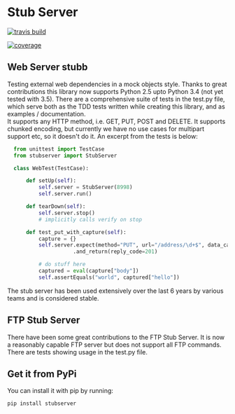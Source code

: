 # Stub Server


[![travis build](https://api.travis-ci.org/tarttelin/Python-Stub-Server.svg)](https://travis-ci.org/tarttelin/Python-Stub-Server)

[![coverage](https://coveralls.io/repos/tarttelin/Python-Stub-Server/badge.svg?branch=master&service=github)](https://coveralls.io/github/tarttelin/Python-Stub-Server?branch=master)

## Web Server stubb

Testing external web dependencies in a mock objects style. Thanks to great contributions this
library now supports Python 2.5 upto Python 3.4 (not yet tested with 3.5). There are a comprehensive suite of tests 
in the test.py file, which serve both as the TDD tests written while creating this library, and as examples / documentation.  
It supports any HTTP method, i.e. GET, PUT, POST and DELETE.  It supports chunked encoding, but
currently we have no use cases for multipart support etc, so it doesn't do it.
An excerpt from the tests is below:


```python
  from unittest import TestCase
  from stubserver import StubServer

  class WebTest(TestCase):

      def setUp(self):
          self.server = StubServer(8998)
          self.server.run()

      def tearDown(self):
          self.server.stop()
          # implicitly calls verify on stop

      def test_put_with_capture(self):
          capture = {}
          self.server.expect(method="PUT", url="/address/\d+$", data_capture=capture)\
                     .and_return(reply_code=201)

          # do stuff here
          captured = eval(capture["body"])
          self.assertEquals("world", captured["hello"])
```

The stub server has been used extensively over the last 6 years by various teams and is considered stable. 

## FTP Stub Server

There have been some great contributions to the FTP Stub Server. It is now a reasonably capable FTP server but does
not support all FTP commands. There are tests showing usage in the test.py file.

## Get it from PyPi

You can install it with pip by running:

```python
pip install stubserver
```
